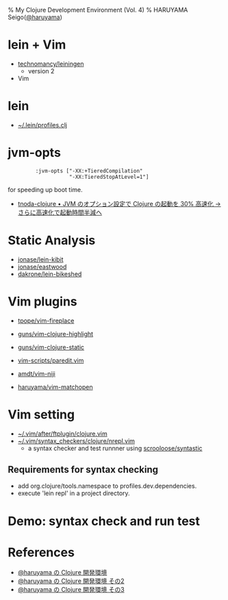 % My Clojure Development Environment (Vol. 4)
% HARUYAMA Seigo([\@haruyama](https://twitter.com/haruyama))

# lein + Vim

* [technomancy/leiningen](https://github.com/technomancy/leiningen)
    * version 2
* Vim

# lein

* [~/.lein/profiles.clj](https://github.com/haruyama/Settings/blob/b4bb70b5bc31ac5081a247aedbd907c6e23e09c5/.lein/profiles.clj)

# jvm-opts

```
         :jvm-opts ["-XX:+TieredCompilation"
                    "-XX:TieredStopAtLevel=1"]
```

for speeding up boot time.

* [tnoda-clojure • JVM のオプション設定で Clojure の起動を 30% 高速化 → さらに高速化で起動時間半減へ](http://tnoda-clojure.tumblr.com/post/51495039433/jvm-clojure-30)

# Static Analysis

* [jonase/lein-kibit](https://github.com/jonase/lein-kibit)
* [jonase/eastwood](https://github.com/jonase/eastwood)
* [dakrone/lein-bikeshed](https://github.com/dakrone/lein-bikeshed)

# Vim plugins

* [tpope/vim-fireplace](https://github.com/tpope/vim-fireplace)
* [guns/vim-clojure-highlight](https://github.com/guns/vim-clojure-highlight)
* [guns/vim-clojure-static](https://github.com/guns/vim-clojure-static)

* [vim-scripts/paredit.vim](https://github.com/vim-scripts/paredit.vim)
* [amdt/vim-niji](https://github.com/amdt/vim-niji)

* [haruyama/vim-matchopen](https://github.com/haruyama/vim-matchopen)

# Vim setting

* [~/.vim/after/ftplugin/clojure.vim](https://github.com/haruyama/Settings/blob/b4bb70b5bc31ac5081a247aedbd907c6e23e09c5/.vim/after/ftplugin/clojure.vim)
* [~/.vim/syntax_checkers/clojure/nrepl.vim](https://github.com/haruyama/Settings/blob/b4bb70b5bc31ac5081a247aedbd907c6e23e09c5/.vim/syntax_checkers/clojure/nrepl.vim)
    * a syntax checker and test runnner using [scrooloose/syntastic](https://github.com/scrooloose/syntastic)

## Requirements for syntax checking

* add org.clojure/tools.namespace to profiles.dev.dependencies.
* execute 'lein repl' in a project directory.

# Demo: syntax check and run test

# References

* [\@haruyama の Clojure 開発環境](http://haruyama.github.io/Clojure20121021/haruyama.html)
* [\@haruyama の Clojure 開発環境 その2](http://haruyama.github.io/Clojure20130317/haruyama2.html)
* [\@haruyama の Clojure 開発環境 その3](http://haruyama.github.io/Clojure20130630/haruyama3.html)
